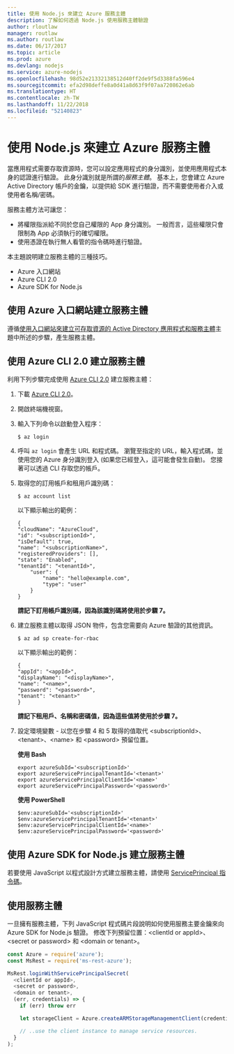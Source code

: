 ```yaml
---
title: 使用 Node.js 來建立 Azure 服務主體
description: 了解如何透過 Node.js 使用服務主體驗證
author: rloutlaw
manager: routlaw
ms.author: routlaw
ms.date: 06/17/2017
ms.topic: article
ms.prod: azure
ms.devlang: nodejs
ms.service: azure-nodejs
ms.openlocfilehash: 98d52e21332138512d40ff2de9f5d3388fa596e4
ms.sourcegitcommit: efa2d98deffe8a0d41a8d63f9f07aa720862e6ab
ms.translationtype: HT
ms.contentlocale: zh-TW
ms.lasthandoff: 11/22/2018
ms.locfileid: "52140823"
---
```

# <a name="create-an-azure-service-principal-with-nodejs"></a>使用 Node.js 來建立 Azure 服務主體 

當應用程式需要存取資源時，您可以設定應用程式的身分識別，並使用應用程式本身的認證進行驗證。 此身分識別就是所謂的*服務主體*。 基本上，您會建立 Azure Active Directory 帳戶的金鑰，以提供給 SDK 進行驗證，而不需要使用者介入或使用者名稱/密碼。

服務主體方法可讓您：
- 將權限指派給不同於您自己權限的 App 身分識別。 一般而言，這些權限只會限制為 App 必須執行的確切權限。
- 使用憑證在執行無人看管的指令碼時進行驗證。

本主題說明建立服務主體的三種技巧。

- Azure 入口網站
- Azure CLI 2.0
- Azure SDK for Node.js

## <a name="create-a-service-principal-using-the-azure-portal"></a>使用 Azure 入口網站建立服務主體

遵循[使用入口網站來建立可存取資源的 Active Directory 應用程式和服務主體](https://azure.microsoft.com/documentation/articles/resource-group-create-service-principal-portal/)主題中所述的步驟，產生服務主體。

## <a name="create-a-service-principal-using-the-azure-cli-20"></a>使用 Azure CLI 2.0 建立服務主體

利用下列步驟完成使用 [Azure CLI 2.0](https://docs.microsoft.com/cli/azure/install-az-cli2) 建立服務主體：

1. 下載 [Azure CLI 2.0](https://docs.microsoft.com/cli/azure/install-az-cli2)。

2. 開啟終端機視窗。

3. 輸入下列命令以啟動登入程序：

    ```shell
    $ az login
    ```

4. 呼叫 `az login` 會產生 URL 和程式碼。 瀏覽至指定的 URL，輸入程式碼，並使用您的 Azure 身分識別登入 (如果您已經登入，這可能會發生自動)。 您接著可以透過 CLI 存取您的帳戶。

5. 取得您的訂用帳戶和租用戶識別碼：

    ```shell
    $ az account list
    ```

    以下顯示輸出的範例：

    ```shell
    {
    "cloudName": "AzureCloud",
    "id": "<subscriptionId>",
    "isDefault": true,
    "name": "<subscriptionName>",
    "registeredProviders": [],
    "state": "Enabled",
    "tenantId": "<tenantId>",
        "user": {
            "name": "hello@example.com",
            "type": "user"
        }
    }
    ```

    **請記下訂用帳戶識別碼，因為該識別碼將使用於步驟 7。**

6. 建立服務主體以取得 JSON 物件，包含您需要向 Azure 驗證的其他資訊。

    ```shell
    $ az ad sp create-for-rbac
    ```

    以下顯示輸出的範例：

    ```shell
    {
    "appId": "<appId>",
    "displayName": "<displayName>",
    "name": "<name>",
    "password": "<password>",
    "tenant": "<tenant>"
    }
    ```

    **請記下租用戶、名稱和密碼值，因為這些值將使用於步驟 7。**

7. 設定環境變數 - 以您在步驟 4 和 5 取得的值取代 &lt;subscriptionId>、&lt;tenant>、&lt;name> 和 &lt;password> 預留位置。 

    **使用 Bash**

    ```shell
    export azureSubId='<subscriptionId>'
    export azureServicePrincipalTenantId='<tenant>'
    export azureServicePrincipalClientId='<name>'
    export azureServicePrincipalPassword='<password>'
    ```

    **使用 PowerShell**

    ```shell
    $env:azureSubId='<subscriptionId>'
    $env:azureServicePrincipalTenantId='<tenant>'
    $env:azureServicePrincipalClientId='<name>'
    $env:azureServicePrincipalPassword='<password>'
    ```

## <a name="create-a-service-principal-using-the-azure-sdk-for-nodejs"></a>使用 Azure SDK for Node.js 建立服務主體

若要使用 JavaScript 以程式設計方式建立服務主體，請使用 [ServicePrincipal 指令碼](https://github.com/Azure/azure-sdk-for-node/tree/master/Documentation/ServicePrincipal)。   

## <a name="using-the-service-principal"></a>使用服務主體

一旦擁有服務主體，下列 JavaScript 程式碼片段說明如何使用服務主要金鑰來向 Azure SDK for Node.js 驗證。 修改下列預留位置：&lt;clientId or appId>、&lt;secret or password> 和 &lt;domain or tenant>。

```javascript
const Azure = require('azure');
const MsRest = require('ms-rest-azure');

MsRest.loginWithServicePrincipalSecret(
  <clientId or appId>,
  <secret or password>,
  <domain or tenant>,
  (err, credentials) => {
    if (err) throw err

    let storageClient = Azure.createARMStorageManagementClient(credentials, '<azure-subscription-id>');

    // ..use the client instance to manage service resources.
  }
);
```

